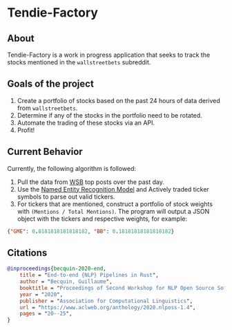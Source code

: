 # Tendie-Factory

## About

Tendie-Factory is a work in progress application that seeks to track the stocks mentioned in the `wallstreetbets` subreddit.

## Goals of the project

1. Create a portfolio of stocks based on the past 24 hours of data derived from `wallstreetbets`.
2. Determine if any of the stocks in the portfolio need to be rotated.
3. Automate the trading of these stocks via an API.
4. Profit!

## Current Behavior

Currently, the following algorithm is followed:

1. Pull the data from [WSB](https://www.reddit.com/r/wallstreetbets) top posts over the past day.
2. Use the [Named Entity Recognition Model](https://en.wikipedia.org/wiki/Named-entity_recognition) and Actively traded ticker symbols to parse out valid tickers.
3. For tickers that are mentioned, construct a portfolio of stock weights with `(Mentions / Total Mentions)`.
The program will output a JSON object with the tickers and respective weights, for example:

```json
{"GME": 0.8181818181818182, "BB": 0.18181818181818182}
```

## Citations

```bibtex
@inproceedings{becquin-2020-end,
    title = "End-to-end {NLP} Pipelines in Rust",
    author = "Becquin, Guillaume",
    booktitle = "Proceedings of Second Workshop for NLP Open Source Software (NLP-OSS)",
    year = "2020",
    publisher = "Association for Computational Linguistics",
    url = "https://www.aclweb.org/anthology/2020.nlposs-1.4",
    pages = "20--25",
}
```
